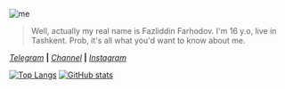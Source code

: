 ![me](https://i.imgur.com/MihSFHM.jpeg)

> Well, actually my real name is Fazliddin Farhodov. I'm 16 y.o, live in Tashkent. Prob, it's all what you'd want to know about me.


<i><a href="https://t.me/the_farkhodov">Telegram</a></i> <b>|</b>
<i><a href="https://t.me/linuxil1">Channel</a></i> <b>|</b>
<i><a href="https://Instagram.com/the_farkhodov">Instagram</a></i>



[![Top Langs](https://github-readme-stats.vercel.app/api/top-langs/?username=AmoreForever&show_icons=true&theme=dracula&border_radius=10&hide_border=true&hide_title=true&langs_count=3)](https://github.com/anuraghazra/github-readme-stats)
[![GitHub stats](https://github-readme-stats.vercel.app/api?username=AmoreForever&count_private=true&show_icons=true&theme=dracula&border_radius=10&hide_border=true&hide_title=true)](https://github.com/anuraghazra/github-readme-stats)


